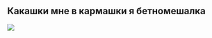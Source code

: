## Какашки мне в кармашки я бетномешалка
![](https://usagif.com/wp-content/uploads/2021/4fh5wi/pepefrg-34.gif)

